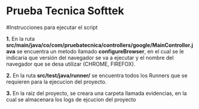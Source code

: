 # Prueba Tecnica Softtek

#Instrucciones para ejecutar el script

**1.** En la ruta **src/main/java/co/com/pruebatecnica/controllers/google/MainController.java** se encuentra un metodo llamado 
**configureBrowser**, en el cual se le indicaria que versión del navegador se va a ejecutar y el nombre del navegador que
se desa utilizar (CHROME, FIREFOX).

**2.** En la ruta **src/test/java/runner/** se encuentra todos los Runners que se requieren para la ejecucion del proyecto.

**3.** En la raiz del proyecto, se creara una carpeta llamada evidencias, en la cual se almacenara los logs de ejcucion del
proyecto
